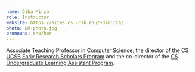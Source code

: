 ```yaml
---
name: Diba Mirza
role: Instructor
website: https://sites.cs.ucsb.edu/~dimirza/
photo: DM-photo.jpg
pronouns: she/her
---
```


Associate Teaching Professor in [Computer Science](https://cs.ucsb.edu); the director of the [CS UCSB Early Research Scholars Program](https://ersp.cs.ucsb.edu/) and the co-director of the [CS Undergraduate Learning Assistant Program](https://cs.ucsb.edu/education/undergrad/ut).

